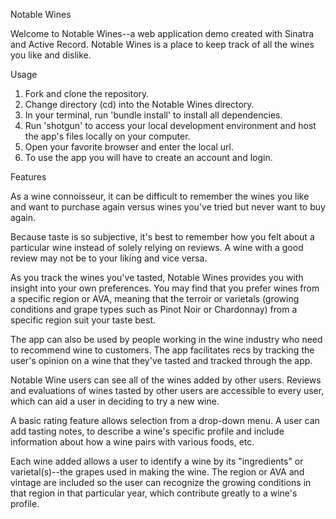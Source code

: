 Notable Wines

Welcome to Notable Wines--a web application demo created with Sinatra and Active Record. 
Notable Wines is a place to keep track of all the wines you like and dislike. 

Usage

1. Fork and clone the repository.
2. Change directory (cd) into the Notable Wines directory.
3. In your terminal, run 'bundle install' to install all dependencies.
4. Run 'shotgun' to access your local development environment and host the app's files locally on your computer.
5. Open your favorite browser and enter the local url.
6. To use the app you will have to create an account and login.  

Features

As a wine connoisseur, it can be difficult to remember the wines you like and want to purchase
again versus wines you've tried but never want to buy again. 

Because taste is so subjective, it's best to remember how you felt about a particular wine
instead of solely relying on reviews. A wine with a good review may not be to your liking and vice versa. 

As you track the wines you've tasted, Notable Wines provides you with insight into your own preferences. 
You may find that you prefer wines from a specific region or AVA, meaning that the terroir or varietals 
(growing conditions and grape types such as Pinot Noir or Chardonnay) from a specific region suit your taste best. 

The app can also be used by people working in the wine industry who need to recommend wine to customers. The app
facilitates recs by tracking the user's opinion on a wine that they've tasted and tracked through the app.

Notable Wine users can see all of the wines added by other users. Reviews and evaluations of wines
tasted by other users are accessible to every user, which can aid a user in deciding to try a new wine.

A basic rating feature allows selection from a drop-down menu. A user can add tasting notes, to describe 
a wine's specific profile and include information about how a wine pairs with various foods, etc.

Each wine added allows a user to identify a wine by its "ingredients" or varietal(s)--the grapes used in 
making the wine. The region or AVA and vintage are included so the user can recognize the growing
conditions in that region in that particular year, which contribute greatly to a wine's profile.

<!-- <h1><%=@user.username%></h1>
<h4>Here is a List of Your Wines:</h4>
<h2>Producer Name: <%= @user.wine.producer_name %></h2>
<h2>Wine Name: <%= @user.wine.wine_name %></h2>
<h2>American Viticultural Area: <%= @user.wine.ava %></h2>
<h2>Vintage: <%= @user.wine.vintage %></h2>
<h2>Varietal: <%= @user.wine.varietal %></h2>

<% if @wine.user == current_user %>
<a href="/wines/<%= @wine.id %>/edit">EDIT</a>
<form method="POST" action="/wines/<%= @wine.id %>">
<input type="hidden" name="_method" value="DELETE">
<input type="submit" value="Delete Wine">
<% end %>
</form> -->

